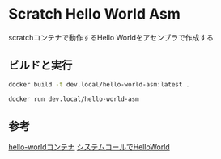 Scratch Hello World Asm
=====

scratchコンテナで動作するHello Worldをアセンブラで作成する

ビルドと実行
-----
```sh
docker build -t dev.local/hello-world-asm:latest .

docker run dev.local/hello-world-asm
```

参考
-----
[hello-worldコンテナ](https://hub.docker.com/_/hello-world)
[システムコールでHelloWorld](https://zenn.dev/tminamiii/articles/aeb62a0b292da7)
